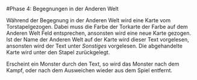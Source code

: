 #Phase 4: Begegnungen in der Anderen Welt

Während der Begegnung in der Anderen Welt wird eine Karte vom Torstapelgezogen. Dabei muss die Farbe der Torkarte der Farbe auf dem Anderen Welt Feld entsprechen, ansonsten wird eine neue Karte gezogen. Ist der Name der Anderen Welt auf der Karte wird dieser Text vorgelesen, ansonsten wird der Text unter _Sonstiges_ vorgelesen. Die abgehandelte Karte wird unter den Stapel zurückgelegt.

Erscheint ein Monster durch den Text, so wird das Monster nach dem Kampf, oder nach dem Ausweichen wieder aus dem Spiel entfernt.

